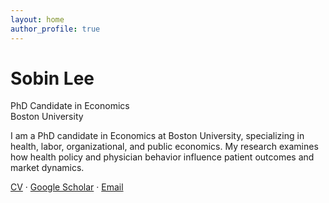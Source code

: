 ```yaml
---
layout: home
author_profile: true
---
```


# Sobin Lee  
PhD Candidate in Economics  
Boston University  

I am a PhD candidate in Economics at Boston University, specializing in health, labor, organizational, and public economics. My research examines how health policy and physician behavior influence patient outcomes and market dynamics.

[CV](files/Sobin_Lee_CV_090325.pdf) · [Google Scholar](https://scholar.google.com/citations?user=PS_CX0AAAAAJ) · [Email](mailto:sobinlee@bu.edu)
